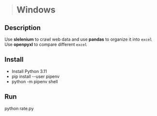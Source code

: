 ># Windows

## Description
Use **slelenium** to crawl web data and use **pandas** to organize it into `excel`
Use **openpyxl** to compare different `excel`

## Install

- Install Python 3.11
- pip install --user pipenv
- python -m pipenv shell


## Run
python rate.py

